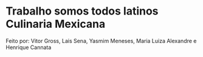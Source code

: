 # Trabalho somos todos latinos Culinaria Mexicana
 Feito por: Vitor Gross, Lais Sena, Yasmim Meneses, Maria Luiza Alexandre e Henrique Cannata
